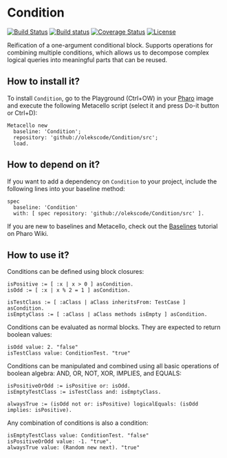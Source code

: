 # Condition

[![Build Status](https://travis-ci.org/olekscode/Condition.svg?branch=master)](https://travis-ci.org/olekscode/Condition)
[![Build status](https://ci.appveyor.com/api/projects/status/kyqg5lvs7rudxxps?svg=true)](https://ci.appveyor.com/project/olekscode/condition)
[![Coverage Status](https://coveralls.io/repos/github/olekscode/Condition/badge.svg?branch=master)](https://coveralls.io/github/olekscode/Condition?branch=master)
[![License](https://img.shields.io/badge/license-MIT-blue.svg)](https://raw.githubusercontent.com/olekscode/Condition/master/LICENSE)

Reification of a one-argument conditional block. Supports operations for combining multiple conditions, which allows us to decompose complex logical queries into meaningful parts that can be reused.

## How to install it?

To install `Condition`, go to the Playground (Ctrl+OW) in your [Pharo](https://pharo.org/) image and execute the following Metacello script (select it and press Do-it button or Ctrl+D):

```Smalltalk
Metacello new
  baseline: 'Condition';
  repository: 'github://olekscode/Condition/src';
  load.
```

## How to depend on it?

If you want to add a dependency on `Condition` to your project, include the following lines into your baseline method:

```Smalltalk
spec
  baseline: 'Condition'
  with: [ spec repository: 'github://olekscode/Condition/src' ].
```

If you are new to baselines and Metacello, check out the [Baselines](https://github.com/pharo-open-documentation/pharo-wiki/blob/master/General/Baselines.md) tutorial on Pharo Wiki.

## How to use it?

Conditions can be defined using block closures:

```Smalltalk
isPositive := [ :x | x > 0 ] asCondition.
isOdd := [ :x | x % 2 = 1 ] asCondition.

isTestClass := [ :aClass | aClass inheritsFrom: TestCase ] asCondition.
isEmptyClass := [ :aClass | aClass methods isEmpty ] asCondition.
```
Conditions can be evaluated as normal blocks. They are expected to return boolean values:

```Smalltalk
isOdd value: 2. "false"
isTestClass value: ConditionTest. "true"
```

Conditions can be manipulated and combined using all basic operations of boolean algebra: AND, OR, NOT, XOR, IMPLIES, and EQUALS:

```Smalltalk
isPositiveOrOdd := isPositive or: isOdd.
isEmptyTestClass := isTestClass and: isEmptyClass.

alwaysTrue := (isOdd not or: isPositive) logicalEquals: (isOdd implies: isPositive).
```

Any combination of conditions is also a condition:

```Smalltalk
isEmptyTestClass value: ConditionTest. "false"
isPositiveOrOdd value: -1. "true".
alwaysTrue value: (Random new next). "true"
```
